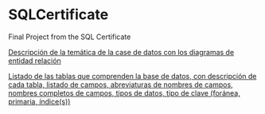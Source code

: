 # SQLCertificate

Final Project from the SQL Certificate

[Descripción de la temática de la case de datos con los diagramas de entidad relación](https://docs.google.com/presentation/d/1yMB0lJDLmZKJuR036_XY0cg2M44Wh9aq1gEFQSdPI5I/edit?usp=sharing)

[Listado de las tablas que comprenden la base de datos, con descripción de cada tabla, listado de campos, abreviaturas de nombres de campos, nombres completos de campos, tipos de datos, tipo de clave (foránea, primaria, índice(s))](https://docs.google.com/spreadsheets/d/1bc7YSTF9DTSNdLdw8jm67wEOIdrEPql6gQO629NSJ6E/edit#gid=0)

